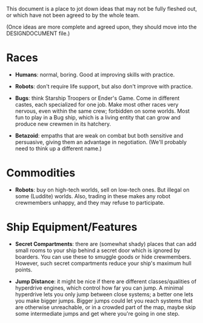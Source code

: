 This document is a place to jot down ideas that may not be fully fleshed out, or which have not been agreed to by the whole team.

(Once ideas are more complete and agreed upon, they should move into the DESIGNDOCUMENT file.)

# Races

* **Humans**: normal, boring.  Good at improving skills with practice.

* **Robots**: don't require life support, but also don't improve with practice.

* **Bugs**: think Starship Troopers or Ender's Game.  Come in different castes, each specialized for one job.  Make most other races very nervous, even within the same crew; forbidden on some worlds.  Most fun to play in a Bug ship, which is a living entity that can grow and produce new crewmen in its hatchery.

* **Betazoid**: empaths that are weak on combat but both sensitive and persuasive, giving them an advantage in negotiation.  (We'll probably need to think up a different name.)


# Commodities

* **Robots**: buy on high-tech worlds, sell on low-tech ones.  But illegal on some (Luddite) worlds.  Also, trading in these makes any robot crewmembers unhappy, and they may refuse to participate.


# Ship Equipment/Features

* **Secret Compartments**: there are (somewhat shady) places that can add small rooms to your ship behind a secret door which is ignored by boarders.  You can use these to smuggle goods or hide crewmembers.  However, such secret compartments reduce your ship's maximum hull points.

* **Jump Distance**: it might be nice if there are different classes/qualities of hyperdrive engines, which control how far you can jump.  A minimal hyperdrive lets you only jump between close systems; a better one lets you make bigger jumps.  Bigger jumps could let you reach systems that are otherwise unreachable, or in a crowded part of the map, maybe skip some intermediate jumps and get where you're going in one step.

